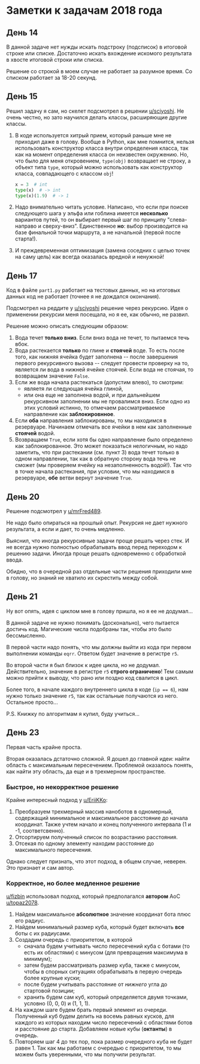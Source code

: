 # Заметки к задачам 2018 года

## День 14

В данной задаче нет нужды искать подстроку (подсписок) в итоговой строке или списке.
Достаточно искать вхождение искомого результата в хвосте итоговой строки или списка.

Решение со строкой в моем случае не работает за разумное время.
Со списком работает за 18-20 секунд.

## День 15

Решил задачу я сам, но скелет подсмотрел в решении [u/sciyoshi](https://www.reddit.com/r/adventofcode/comments/a6chwa/comment/ebtwcqr).
Не очень честно, но зато научился делать классы, расширяющие другие классы.

1. В коде используется хитрый прием, который раньше мне не приходил даже в голову.
   Вообще в Python, как мне помнится, нельзя использовать конструктор класса внутри определения класса, так как на момент определения класса он неизвестен окружению.
   Но, что было для меня откровением, `type(obj)` возвращает не строку, а объект типа `type`, который можно использовать как конструктор класса, совпадающего с классом `obj`!

   ```python
   x = 3  # int
   type(x)  # -> int
   type(x)(1.9)  # -> 1
   ```

2. Надо внимательно читать условие.
   Написано, что если при поиске следующего шага у эльфа или гоблина имеется **несколько** вариантов путей, то он выбирает первый шаг по принципу "слева-направо и сверху-вниз".
   Единственное **но**: выбор производится на базе финальной точки маршрута, а не начальной (первой после старта!).

3. И преждевременная оптимизация (замена соседних с целью точек на саму цель) как всегда оказалась вредной и ненужной!

## День 17

Код в файле `part1.py` работает на тестовых данных, но на итоговых данных код не работает (точнее я не дождался окончания).

Подсмотрел на реддите у [u/sciyoshi](https://www.reddit.com/r/adventofcode/comments/a6wpup/comment/ebyq6mj) решение через рекурсию.
Идея о применении рекурсии меня посещала, но я ее, как обычно, не развил.

Решение можно описать следующим образом:

1. Вода течет **только вниз**.
   Если вниз вода не течет, то пытаемся течь вбок.
2. Вода растекается **только** по глине и **стоячей** воде.
   То есть после того, как нижняя ячейка будет заполнена -- после завершения первого рекурсивного вызова -- следует провести проверку на то, является ли вода в нижней ячейке стоячей.
   Если вода не стоячая, то возвращаем значение `False`.
3. Если же вода начала растекаться (допустим влево), то смотрим:
   * являетя ли следующая ячейка глиной,
   * или она еще не заполнена водой, и при дальнейшем рекурсивном заполнении мы не провалимся вниз.
   Если одно из этих условий истинно, то отмечаем рассматриваемое направление как **заблокировнное**.
4. Если **оба** направления заблокированы, то мы находимся в резервуаре.
   Начинаем отмечать все ячейки в нем как заполненные **стоячей** водой.
5. Возвращаем `True`, если хотя бы одно направление было определено как заблокированное.
   Это может показаться нелогичным, но надо заметить, что при растекании (см. пункт 3) вода течет только в одном направлении, так как в обратную сторону вода течь не сможет (мы проверяем ячейку на незаполненность водой!).
   Так что в точке начала растекания, при условии, что мы находимся в резервуаре, **обе** ветви вернут значение `True`.

## День 20

Решение подсмотрел у [u/mrFred489](https://www.reddit.com/r/adventofcode/comments/a7uk3f/comment/ec61vb0).

Не надо было опираться на прошлый опыт.
Рекурсия не дает нужного результата, а если и дает, то очень медленно.

Выяснил, что иногда рекурсивные задачи проще решать через стек.
И не всегда нужно полностью обрабатывать ввод перед переходом к решению задачи.
Иногда проще решать одновременно с обработкой ввода.

Обидно, что в очередной раз отдельные части решения приходили мне в голову, но знаний не хватило их скрестить между собой.

## День 21

Ну вот опять, идея с циклом мне в голову пришла, но я ее не додумал...

В данной задаче не нужно понимать (досконально), чего пытается достичь код.
Магические числа подобраны так, чтобы это было бессмысленно.

В первой части надо понять, что мы должны выйти из кода при первом выполнении команды `eqrr`.
Ответом будет значение в регистре `r5`.

Во второй части я был близок к идее цикла, но не додумал.
Действительно, значение в регистре `r5` **строго ограничено**!
Тем самым можно прийти к выводу, что рано или поздно код свалится в цикл.

Более того, в начале каждого внутреннего цикла в коде (`ip == 6`), нам нужно только значение `r5`, так как остальные получаются из него.
Остальное просто...

P.S. Книжку по алгоритмам я купил, буду учиться...

## День 23

Первая часть крайне проста.

Вторая оказалась дстаточно сложной.
Я дошел до главной идеи: найти область с максимальным пересечением.
Проблемой оказалось понять, как найти эту область, да еще и в трехмерном пространстве.

### Быстрое, но некорректное решение

Крайне интересный подход у [u/EriiKKo](https://www.reddit.com/r/adventofcode/comments/a8s17l/comment/ecdqzdg):

1. Преобразуем трехмерный массив наноботов в одномерный, содержащий минимальное и максимальное расстояние до начала координат.
   Также учтем начало и конец полученного интервала (1 и -1, соответсвенно).
2. Отсортируем полученный список по возрастанию расстояния.
3. Отсекая по одному элементу находим расстояние до максимального пересечения.

Однако следует признать, что этот подход, в общем случае, неверен.
Это признает и сам автор.

### Корректное, но более медленное решение

[u/fizbin](https://www.reddit.com/r/adventofcode/comments/a8s17l/comment/ecfmpy0) использовал подход, который предполагался **автором** AoC [u/topaz2078](https://www.reddit.com/r/adventofcode/comments/aa9uvg/comment/ecrftas).

1. Найдем максимальное **абсолютное** значение координат бота плюс его радиус.
2. Найдем минимальный размер куба, который будет включать **все** боты с их радиусами.
3. Создадим очередь с приоритетом, в которой
   * сначала будем учитывать число пересечений куба с ботами (то есть их областями) с минусом (для превращения максимума в минимум);
   * затем будем рассматривать размер куба, также с минусом, чтобы в спорных ситуациях обрабатывать в первую очередь более крупные куски;
   * после будем учитывать расстояние от *нижнего* угла до стартовой позиции;
   * хранить будем сам куб, который определяется двумя точками, условно (0, 0, 0) и (1, 1, 1).
4. На каждом шаге будем брать первый элемент из очереди.
   Полученный куб будем делить на восемь равных кусков, для каждого из которых находим число пересечений с областями ботов и расстояние до старта.
   Добавляем новые кубы (**октанты**) в очередь.
5. Повторяем шаг 4 до тех пор, пока размер очередного куба не будет равен 1.
   Так как мы работаем с очередью с приоритетом, то мы можем быть уверенными, что мы получили результат.
